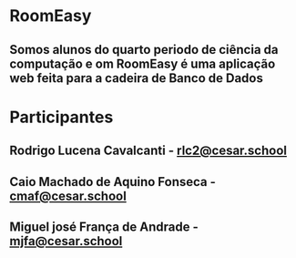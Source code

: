 # RoomEasy

## Somos alunos do quarto periodo de ciência da computação e om RoomEasy é uma aplicação web feita para a cadeira de Banco de Dados

# Participantes

## Rodrigo Lucena Cavalcanti - rlc2@cesar.school

## Caio Machado de Aquino Fonseca - cmaf@cesar.school

## Miguel josé  França de Andrade - mjfa@cesar.school
